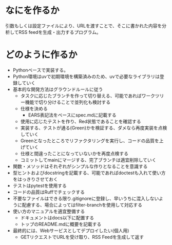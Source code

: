 # なにを作るか

引数もしくは設定ファイルにより、URLを渡すことで、そこに書かれた内容を分析してRSS feedを生成・出力するプログラム。

# どのように作るか

- Pythonベースで実装する。
- Python環境はuvで初期環境を構築済みのため、uvで必要なライブラリは登録していく
- 基本的な開発方法はグラウンドルールに従う
    - タスクに応じたブランチを作って切り替える、可能であればワークツリー機能で切り分けることで並列化も検討する
    - 仕様を決める
      - EARS表記法をベースにspec.mdに記載する
    - 使用に応じたテストを作り、Red状態であることを確認する
    - 実装する、テストが通る(Green)かを検証する、ダメなら再度実装を点検していく
    - Greenとなったところでリファクタリングを実行し、コードの品質を上げていく
    - 仕様と間違ったことになっていないかを再度点検する
    - コミットしてmainにマージする、完了ブランチは適宜削除していく
- 関数・メソッドはそれぞれがシンプルな作りとなることを意識する
- 型ヒントおよびdocstringを記載する、可能であればdoctestも入れて使い方をはっきりさせておく
- テストはpytestを使用する
- コードの品質はRuffでチェックする
- 不要なファイルはできる限り.gitignoreに登録し、早いうちに混入しないように配慮する、場合によってはfilter-branchを使用して対応する
- 使い方のマニュアルを適宜整備する
    - ドキュメントはdocs以下に配置する
    - トップのREADME.mdに概要を記載する
- 最終的には、Webサービスとしてデプロイしたい(個人用)
    - GETリクエストでURLを受け取り、RSS Feedを生成して返す

